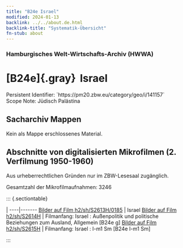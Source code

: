 ```yaml
---
title: "B24e Israel"
modified: 2024-01-13
backlink: ../../about.de.html
backlink-title: "Systematik-Übersicht"
fn-stub: about
---
```


### Hamburgisches Welt-Wirtschafts-Archiv (HWWA)

# [B24e]{.gray}&#8201; Israel

<div class="hint">Persistent Identifier: `https://pm20.zbw.eu/category/geo/i/141157`</div>

<div class="hint">
Scope Note: Jüdisch Palästina
</div>





## Sacharchiv Mappen








Kein als Mappe erschlossenes Material.



<a id="filmsections" />

## Abschnitte von digitalisierten Mikrofilmen (2. Verfilmung 1950-1960)

<p>Aus urheberrechtlichen Gründen nur im ZBW-Lesesaal zugänglich.</p>


<p>Gesamtzahl der Mikrofilmaufnahmen: 3246</p>





::: {.sectiontable}

 | 
----|-------
<a class="btn" href="https://pm20.zbw.eu/film/h2/sh/S2613H/0185" rel="nofollow">Bilder auf Film h2/sh/S2613H/0185</a> | Israel
<a class="btn" href="https://pm20.zbw.eu/film/h2/sh/S2614H" rel="nofollow">Bilder auf Film h2/sh/S2614H</a> | Filmanfang: Israel : Außenpolitik und politische Beziehungen zum Ausland, Allgemein [B24e g]
<a class="btn" href="https://pm20.zbw.eu/film/h2/sh/S2615H" rel="nofollow">Bilder auf Film h2/sh/S2615H</a> | Filmanfang: Israel : l-m1 Sm [B24e l-m1 Sm]


:::













